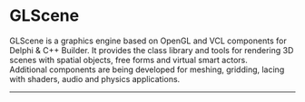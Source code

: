 # GLScene
GLScene is a graphics engine based on OpenGL and VCL components for Delphi & C++ Builder.
It provides the class library and tools for rendering 3D scenes with spatial objects, 
free forms and virtual smart actors.  
Additional components are being developed for meshing, gridding, 
lacing with shaders, audio and physics applications.

---------------------------



